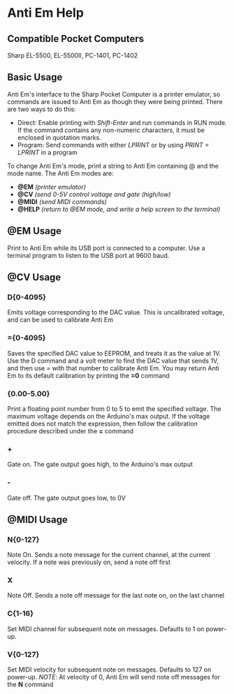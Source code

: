 # Anti Em Help

## Compatible Pocket Computers

Sharp EL-5500, EL-5500II, PC-1401, PC-1402

## Basic Usage

Anti Em's interface to the Sharp Pocket Computer is a printer emulator, so commands are issued to Anti Em as though they were being printed. There are two ways to do this:

* Direct:  Enable printing with _Shift-Enter_ and run commands in RUN mode. If the command contains any non-numeric characters, it must be enclosed in quotation marks.
* Program: Send commands with either _LPRINT_ or by using _PRINT = LPRINT_ in a program
    
To change Anti Em's mode, print a string to Anti Em containing @ and the mode name. The Anti Em modes are:

* **@EM** _(printer emulator)_
* **@CV** _(send 0-5V control voltage and gate (high/low)_
* **@MIDI** _(send MIDI commands)_
* **@HELP** _(return to @EM mode, and write a help screen to the terminal)_

## @EM Usage

Print to Anti Em while its USB port is connected to a computer. Use a terminal program to listen to the USB port at 9600 baud.

## @CV Usage

### D{0-4095}

Emits voltage corresponding to the DAC value. This is uncalibrated voltage, and can be used to calibrate Anti Em

### ={0-4095}

Saves the specified DAC value to EEPROM, and treats it as the value at 1V. Use the D command and a volt meter to find the DAC value that sends 1V, and then use = with that number to calibrate Anti Em. You may return Anti Em to its default calibration by printing the **=0** command

### {0.00-5.00}

Print a floating point number from 0 to 5 to emit the specified voltage. The maximum voltage depends on the Arduino's max output. If the voltage emitted does not match the expression, then follow the calibration procedure described under the **=** command

### +

Gate on. The gate output goes high, to the Arduino's max output

### -

Gate off. The gate output goes low, to 0V
    
## @MIDI Usage

### N{0-127}

Note On. Sends a note message for the current channel, at the current velocity. If a note was previously on, send a note off first

### X

Note Off. Sends a note off message for the last note on, on the last channel

### C{1-16}

Set MIDI channel for subsequent note on messages. Defaults to 1 on power-up.

### V{0-127}

Set MIDI velocity for subsequent note on messages. Defaults to 127 on power-up. _NOTE_: At velocity of 0, Anti Em will send note off messages for the **N** command


